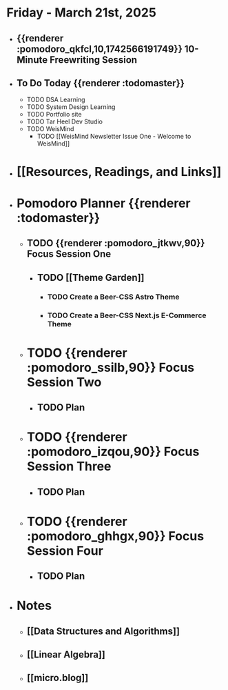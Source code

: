 # Friday - March 21st, 2025
- ## {{renderer :pomodoro_qkfcl,10,1742566191749}}  10-Minute Freewriting Session
- ## To Do Today {{renderer :todomaster}}
	- TODO DSA Learning
	- TODO System Design Learning
	- TODO Portfolio site
	- TODO Tar Heel Dev Studio
	- TODO WeisMind
		- TODO [[WeisMind Newsletter Issue One - Welcome to WeisMind]]
- # [[Resources, Readings, and Links]]
- # Pomodoro Planner {{renderer :todomaster}}
	- ## TODO {{renderer :pomodoro_jtkwv,90}}  Focus Session One
		- ## TODO [[Theme Garden]]
			- ### TODO Create a Beer-CSS Astro Theme
			- ### TODO Create a Beer-CSS Next.js E-Commerce Theme
	- # TODO {{renderer :pomodoro_ssilb,90}} Focus Session Two
		- ## TODO Plan
	- # TODO {{renderer :pomodoro_izqou,90}} Focus Session Three
		- ## TODO Plan
	- # TODO {{renderer :pomodoro_ghhgx,90}} Focus Session Four
		- ## TODO Plan
- # Notes
	- ## [[Data Structures and Algorithms]]
	- ## [[Linear Algebra]]
	- ## [[micro.blog]]